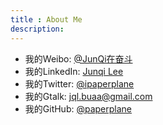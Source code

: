 ```yaml
---
title : About Me
description:
---
```


+ 我的Weibo: [@JunQi在奋斗](http://weibo.com/ipaperplane)
+ 我的LinkedIn: [Junqi Lee](http://www.linkedin.com/profile/view?id=139738149)
+ 我的Twitter: [@ipaperplane](https://twitter.com/#!/ipaperplane)
+ 我的Gtalk: jql.buaa@gmail.com
+ 我的GitHub: [@paperplane](https://github.com/paperplane)
